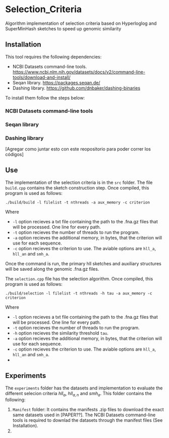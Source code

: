 # Selection_Criteria
Algorithm implementation of selection criteria based on Hyperloglog and SuperMinHash sketches to speed up genomic similarity

## Installation

This tool requires the following dependencies:
- NCBI Datasets command-line tools. https://www.ncbi.nlm.nih.gov/datasets/docs/v2/command-line-tools/download-and-install/
- Seqan library. https://packages.seqan.de/
- Dashing library. https://github.com/dnbaker/dashing-binaries

To install them follow the steps below:

### NCBI Datasets command-line tools

### Seqan library

### Dashing library

[Agregar como juntar esto con este reopositorio para poder correr los códigos]

## Use

The implementation of the selection criteria is in the `src` folder. The file `build.cpp` contains the sketch construction step. Once compiled, this program is used as follows:
```
./build/build -l filelist -t nthreads -a aux_memory -c criterion
```
Where
- `-l` option recieves a txt file containing the path to the .fna.gz files that will be processed. One line for every path.
- `-t` option recieves the number of threads to run the program.
- `-a` option recieves the additional memory, in bytes, that the criterion will use for each sequence.
- `-c` option recieves the criterion to use. The aviable options are `hll_a`, `hll_an` and `smh_a`.

Once the command is run, the primary hll sketches and auxiliary structures will be saved along the genomic .fna.gz files.

The `selection.cpp` file has the selection algorithm. Once compiled, this program is used as follows:
```
./build/selection -l filelist -t nthreads -h tau -a aux_memory -c criterion
```
Where
- `-l` option recieves a txt file containing the path to the .fna.gz files that will be processed. One line for every path.
- `-t` option recieves the number of threads to run the program.
- `-h` option recieves the similarity threshold `tau`.
- `-a` option recieves the additional memory, in bytes, that the criterion will use for each sequence.
- `-c` option recieves the criterion to use. The aviable options are `hll_a`, `hll_an` and `smh_a`.
- 
## Experiments

The `experiments` folder has the datasets and implementation to evaluate the different selecion criteria $`hll_a`$, $`hll_{a,n}`$ and $`smh_a`$. This folder contains the following:
1. `Manifest` folder: It contains the manifests .zip files to download the exact same datasets used in [PAPER??]. The NCBI Datasets command-line tools is required to downlad the datasets through the manifest files (See Installation).
2. 
